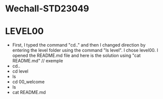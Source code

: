 # Wechall-STD23049

# LEVEL00
- First, I typed the command "cd.." and then I changed direction by entering the level folder using the command "ls level".
I chose level00. I opened the README.md file and here is the solution using "cat README.md"
// exemple
- cd..
- cd level
- ls
- cd 00_welcome
- ls
- cat README.md
